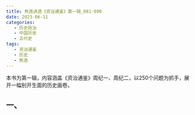 ```yaml
---
title: 熊逸讲透《资治通鉴》第一辑_081-090
date: 2023-06-11
categories:
   - 历史政治
   - 中国历史
   - 古代史
tags: 
   - 资治通鉴
   - 历史
   - 熊逸
---
```

本书为第一辑，内容涵盖《资治通鉴》周纪一、周纪二，以250个问题为抓手，展开一幅别开生面的历史画卷。
<!-- more -->

## 一、